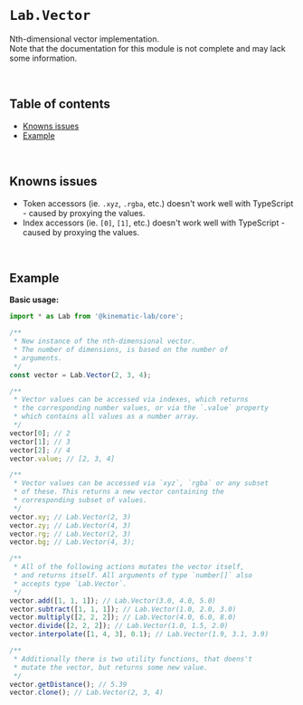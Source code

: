 <br />

# `Lab.Vector` <!-- omit in toc -->

Nth-dimensional vector implementation.<br />
Note that the documentation for this module is not complete and may lack some information.

<br />

## Table of contents <!-- omit in toc -->

-   [Knowns issues](#knowns-issues)
-   [Example](#example)

<br />

## Knowns issues

-   Token accessors (ie. `.xyz`, `.rgba`, etc.) doesn't work well with TypeScript - caused by proxying the values.
-   Index accessors (ie. `[0]`, `[1]`, etc.) doesn't work well with TypeScript - caused by proxying the values.

<br />

## Example

**Basic usage:**

```javascript
import * as Lab from '@kinematic-lab/core';

/**
 * New instance of the nth-dimensional vector.
 * The number of dimensions, is based on the number of
 * arguments.
 */
const vector = Lab.Vector(2, 3, 4);

/**
 * Vector values can be accessed via indexes, which returns
 * the corresponding number values, or via the `.value` property
 * which contains all values as a number array.
 */
vector[0]; // 2
vector[1]; // 3
vector[2]; // 4
vector.value; // [2, 3, 4]

/**
 * Vector values can be accessed via `xyz`, `rgba` or any subset
 * of these. This returns a new vector containing the
 * corresponding subset of values.
 */
vector.xy; // Lab.Vector(2, 3)
vector.zy; // Lab.Vector(4, 3)
vector.rg; // Lab.Vector(2, 3)
vector.bg; // Lab.Vector(4, 3);

/**
 * All of the following actions mutates the vector itself,
 * and returns itself. All arguments of type `number[]` also
 * accepts type `Lab.Vector`.
 */
vector.add([1, 1, 1]); // Lab.Vector(3.0, 4.0, 5.0)
vector.subtract([1, 1, 1]); // Lab.Vector(1.0, 2.0, 3.0)
vector.multiply([2, 2, 2]); // Lab.Vector(4.0, 6.0, 8.0)
vector.divide([2, 2, 2]); // Lab.Vector(1.0, 1.5, 2.0)
vector.interpolate([1, 4, 3], 0.1); // Lab.Vector(1.9, 3.1, 3.9)

/**
 * Additionally there is two utility functions, that doens't
 * mutate the vector, but returns some new value.
 */
vector.getDistance(); // 5.39
vector.clone(); // Lab.Vector(2, 3, 4)
```
